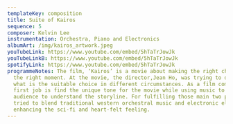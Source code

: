 ```yaml
---
templateKey: composition
title: Suite of Kairos
sequence: 5
composer: Kelvin Lee
instrumentation: Orchestra, Piano and Electronics
albumArt: /img/kairos_artwork.jpeg
youTubeLink: https://www.youtube.com/embed/5hTaTrJowJk
youTubeLinkB: https://www.youtube.com/embed/5hTaTrJowJk
spotifyLink: https://www.youtube.com/embed/5hTaTrJowJk
programmeNotes: The film, ‘Kairos’ is a movie about making the right choice at
  the right moment. At the movie, the director,Jean Ho, was trying to discuss
  what is the suitable choice in different circumstances. As a film composer, my
  first job is find the unique tone for the movie while using music to letting
  audience to understand the storyline. For fulfilling those main two points, I
  tried to blend traditional western orchestral music and electronic elements to
  enhancing the sci-fi and heart-felt feeling.
---
```

